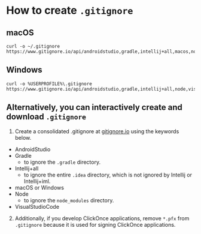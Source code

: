 # How to create `.gitignore`
## macOS
```shell
curl -o ~/.gitignore https://www.gitignore.io/api/androidstudio,gradle,intellij+all,macos,node,visualstudiocode
```
## Windows
```batchfile
curl -o %USERPROFILE%\.gitignore https://www.gitignore.io/api/androidstudio,gradle,intellij+all,node,visualstudiocode,windows
```
## Alternatively, you can interactively create and download `.gitignore`
1. Create a consolidated .gitignore at [gitignore.io](https://www.gitignore.io) using the keywords below.
* AndroidStudio
* Gradle
  * to ignore the `.gradle` directory.
* Intellij+all
  * to ignore the entire `.idea` directory, which is not ignored by Intellij or Intellij+iml.
* macOS or Windows
* Node
  * to ignore the `node_modules` directory.
* VisualStudioCode

2. Additionally, if you develop ClickOnce applications, remove `*.pfx` from `.gitignore` because it is used for signing ClickOnce applications.

